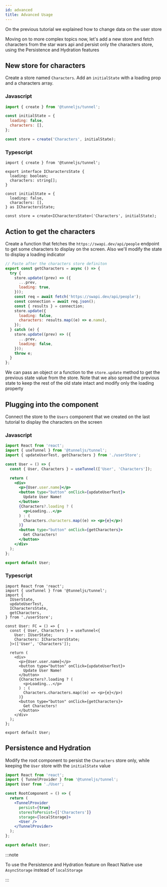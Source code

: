 ```yaml
---
id: advanced
title: Advanced Usage
---
```


On the previous tutorial we explained how to change data on the user store

Moving on to more complex topics now, let's add a new store and fetch characters from the star wars api and persist only the characters store, using the Persistence and Hydration features

## New store for characters

Create a store named `Characters`. Add an `initialState` with a loading prop and a characters array.

### Javascript

```jsx
import { create } from '@tunneljs/tunnel';

const initialState = {
  loading: false,
  characters: [],
};

const store = create('Characters', initialState);
```

### Typescript

```tsx
import { create } from '@tunneljs/tunnel';

export interface ICharactersState {
  loading: boolean;
  characters: string[];
}

const initialState = {
  loading: false,
  characters: [],
} as ICharactersState;

const store = create<ICharactersState>('Characters', initialState);
```

## Action to get the characters

Create a function that fetches the `https://swapi.dev/api/people` endpoint to get some characters to display on the screen. Also we'll modify the state to display a loading indicator

```jsx
// Paste after the characters store definiton
export const getCharacters = async () => {
  try {
    store.update((prev) => ({
      ...prev,
      loading: true,
    }));
    const req = await fetch('https://swapi.dev/api/people');
    const connection = await req.json();
    const { results } = connection;
    store.update({
      loading: false,
      characters: results.map((e) => e.name),
    });
  } catch (e) {
    store.update((prev) => ({
      ...prev,
      loading: false,
    }));
    throw e;
  }
};
```

We can pass an object or a function to the `store.update` method to get the previous state value from the store. Note that we also spread the previous state to keep the rest of the old state intact and modify only the loading property

## Plugging into the component

Connect the store to the `Users` component that we created on the last tutorial to display the characters on the screen

### Javascript

```jsx
import React from 'react';
import { useTunnel } from '@tunneljs/tunnel';
import { updateUserTest, getCharacters } from './userStore';

const User = () => {
  const { User, Characters } = useTunnel(['User', 'Characters']);

  return (
    <div>
      <p>{User.user.name}</p>
      <button type="button" onClick={updateUserTest}>
        Update User Name!
      </button>
      {Characters?.loading ? (
        <p>Loading...</p>
      ) : (
        Characters.characters.map((e) => <p>{e}</p>)
      )}
      <button type="button" onClick={getCharacters}>
        Get Characters!
      </button>
    </div>
  );
};

export default User;
```

### Typescript

```tsx
import React from 'react';
import { useTunnel } from '@tunneljs/tunnel';
import {
  IUserState,
  updateUserTest,
  ICharactersState,
  getCharacters,
} from './userStore';

const User: FC = () => {
  const { User, Characters } = useTunnel<{
    User: IUserState;
    Characters: ICharactersState;
  }>(['User', 'Characters']);

  return (
    <div>
      <p>{User.user.name}</p>
      <button type="button" onClick={updateUserTest}>
        Update User Name!
      </button>
      {Characters?.loading ? (
        <p>Loading...</p>
      ) : (
        Characters.characters.map((e) => <p>{e}</p>)
      )}
      <button type="button" onClick={getCharacters}>
        Get Characters!
      </button>
    </div>
  );
};

export default User;
```

## Persistence and Hydration

Modify the root component to persist the `Characters` store only, while keeping the `User` store with the `initialState` value

```jsx
import React from 'react';
import { TunnelProvider } from '@tunneljs/tunnel';
import User from './User';

const RootComponent = () => {
  return (
    <TunnelProvider
      persist={true}
      storesToPersist={['Characters']}
      storage={localStorage}>
      <User />
    </TunnelProvider>
  );
};

export default User;
```

:::note

To use the Persistence and Hydration feature on React Native use `AsyncStorage` instead of `localStorage`

:::
